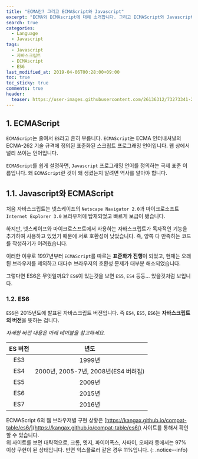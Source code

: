 ```yaml
---
title: "ECMA란? 그리고 ECMAScript와 Javascript"
excerpt: "ECMA와 ECMAscript에 대해 소개합니다. 그리고 ECMAScript와 Javascript의 차이를 소개합니다."
search: true
categories:
  - Language
  - Javascript
tags:
  - Javascript
  - 자바스크립트
  - ECMAscript
  - ES6
last_modified_at: 2019-04-06T00:28:00+09:00
toc: true
toc_sticky: true
comments: true
header:
  teaser: https://user-images.githubusercontent.com/26136312/73273341-29c2a000-4227-11ea-8a84-f4b4c363d247.png
---
```


## 1. ECMAScript

`ECMAScript`는 줄여서 `ES`라고 흔히 부릅니다. `ECMAScript`는 ECMA 인터내셔널의 ECMA-262 기술 규격에 정의된 표준화된 스크립트 프로그래밍 언어입니다. 웹 상에서 널리 쓰이는 언어입니다.

`ECMAScript`를 쉽게 설명하면, `Javascript` 프로그래밍 언어를 정의하는 국제 표준 이름입니다. 왜 `ECMAScript`란 것이 왜 생겼는지 알려면 역사를 알아야 합니다.

## 1.1. Javascript와 ECMAScript

처음 자바스크립트는 넷스케이프의 `Netscape Navigator 2.0`과 마이크로소프트 `Internet Explorer 3.0` 브라우저에 탑재되었고 빠르게 보급이 됐습니다.

하지만, 넷스케이프와 마이크로스프트에서 사용하는 자바스크립트가 독자적인 기능을 추가하여 사용하고 있었기 때문에 서로 호환성이 낮았습니다. 즉, 양쪽 다 만족하는 코드를 작성하기가 어려웠습니다.

이러한 이유로 1997년부터 `ECMAScript`를 따르는 **표준화가 진행**이 되었고, 현재는 오래된 브라우저를 제외하고 대다수 브라우저의 호환성 문제가 대부분 해소되었습니다.

그렇다면 ES6은 무엇일까요? `ES6`이 있는것을 보면 `ES5`, `ES4` 등등... 있을것처럼 보입니다.

### 1.2. ES6

`ES6`은 2015년도에 발표된 자바스크립트 버전입니다. 즉 `ES4`, `ES5`, `ES6`는 **자바스크립트의 버전**을 뜻하는 겁니다.

_자세한 버전 내용은 아래 테이블을 참고하세요._

| ES 버전 |                 년도                 |
| :-----: | :----------------------------------: |
|   ES3   |                1999년                |
|   ES4   | 2000년, 2005-7년, 2008년(ES4 버려짐) |
|   ES5   |                2009년                |
|   ES6   |                2015년                |
|   ES7   |                2016년                |

ECMAScript 6의 웹 브라우저별 구현 상황은 [https://kangax.github.io/compat-table/es6/](https://kangax.github.io/compat-table/es6/) 사이트를 통해서 확인 할 수 있습니다.  
위 사이트를 보면 대략적으로, 크롬, 엣지, 파이어폭스, 사파이, 오페라 등에서는 97% 이상 구현이 된 상태입니다. 반면 익스플로러 같은 경우 11%입니다.
{: .notice--info}
